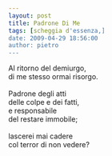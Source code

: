 ```yaml
---
layout: post
title: Padrone Di Me
tags: [scheggia d'essenza,]
date: 2009-04-29 18:56:00
author: pietro
---
```

Al ritorno del demiurgo,<br/>di me stesso ormai risorgo.<br/><br/>Padrone degli atti<br/>delle colpe e dei fatti,<br/>e responsabile<br/>del restare immobile;<br/><br/>lascerei mai cadere<br/>col terror di non vedere?

